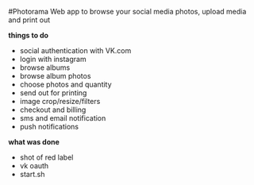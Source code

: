 #Photorama 
Web app to browse your social media photos, upload media and print out 

**things to do**

* social authentication with VK.com 
* login with instagram 
* browse albums 
* browse album photos 
* choose photos and quantity 
* send out for printing
* image crop/resize/filters 
* checkout and billing 
* sms and email notification 
* push notifications 

**what was done** 
* shot of red label 
* vk oauth 
* start.sh 
